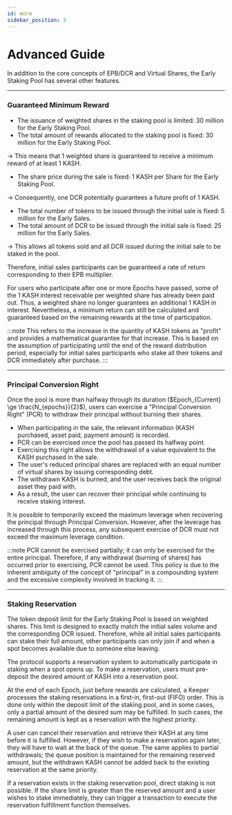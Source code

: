 ```yaml
---
id: more
sidebar_position: 3
---
```


# Advanced Guide

In addition to the core concepts of EPB/DCR and Virtual Shares, the Early Staking Pool has several other features.

---

### Guaranteed Minimum Reward

+ The issuance of weighted shares in the staking pool is limited: 30 million for the Early Staking Pool.
+ The total amount of rewards allocated to the staking pool is fixed: 30 million for the Early Staking Pool.

→ This means that 1 weighted share is guaranteed to receive a minimum reward of at least 1 KASH.

+ The share price during the sale is fixed: 1 KASH per Share for the Early Staking Pool.

→ Consequently, one DCR potentially guarantees a future profit of 1 KASH.

+ The total number of tokens to be issued through the initial sale is fixed: 5 million for the Early Sales.
+ The total amount of DCR to be issued through the initial sale is fixed: 25 million for the Early Sales.

→ This allows all tokens sold and all DCR issued during the initial sale to be staked in the pool.

Therefore, initial sales participants can be guaranteed a rate of return corresponding to their EPB multiplier.

For users who participate after one or more Epochs have passed, some of the 1 KASH interest receivable per weighted share has already been paid out. Thus, a weighted share no longer guarantees an additional 1 KASH in interest. Nevertheless, a minimum return can still be calculated and guaranteed based on the remaining rewards at the time of participation.

:::note
This refers to the increase in the quantity of KASH tokens as "profit" and provides a mathematical guarantee for that increase. This is based on the assumption of participating until the end of the reward distribution period, especially for initial sales participants who stake all their tokens and DCR immediately after purchase.
:::

---

### Principal Conversion Right

Once the pool is more than halfway through its duration ($Epoch_{Current} \ge \frac{N_{epochs}}{2}$), users can exercise a "Principal Conversion Right" (PCR) to withdraw their principal without burning their shares.

+ When participating in the sale, the relevant information (KASH purchased, asset paid, payment amount) is recorded.
+ PCR can be exercised once the pool has passed its halfway point.
+ Exercising this right allows the withdrawal of a value equivalent to the KASH purchased in the sale.
+ The user's reduced principal shares are replaced with an equal number of virtual shares by issuing corresponding debt.
+ The withdrawn KASH is burned, and the user receives back the original asset they paid with.
+ As a result, the user can recover their principal while continuing to receive staking interest.

It is possible to temporarily exceed the maximum leverage when recovering the principal through Principal Conversion. However, after the leverage has increased through this process, any subsequent exercise of DCR must not exceed the maximum leverage condition.

:::note
PCR cannot be exercised partially; it can only be exercised for the entire principal. Therefore, if any withdrawal (burning of shares) has occurred prior to exercising, PCR cannot be used. This policy is due to the inherent ambiguity of the concept of "principal" in a compounding system and the excessive complexity involved in tracking it.
:::

---

### Staking Reservation

The token deposit limit for the Early Staking Pool is based on weighted shares. This limit is designed to exactly match the initial sales volume and the corresponding DCR issued. Therefore, while all initial sales participants can stake their full amount, other participants can only join if and when a spot becomes available due to someone else leaving.

The protocol supports a reservation system to automatically participate in staking when a spot opens up. To make a reservation, users must pre-deposit the desired amount of KASH into a reservation pool.

At the end of each Epoch, just before rewards are calculated, a Keeper processes the staking reservations in a first-in, first-out (FIFO) order. This is done only within the deposit limit of the staking pool, and in some cases, only a partial amount of the desired sum may be fulfilled. In such cases, the remaining amount is kept as a reservation with the highest priority.

A user can cancel their reservation and retrieve their KASH at any time before it is fulfilled. However, if they wish to make a reservation again later, they will have to wait at the back of the queue. The same applies to partial withdrawals; the queue position is maintained for the remaining reserved amount, but the withdrawn KASH cannot be added back to the existing reservation at the same priority.

If a reservation exists in the staking reservation pool, direct staking is not possible. If the share limit is greater than the reserved amount and a user wishes to stake immediately, they can trigger a transaction to execute the reservation fulfillment function themselves.